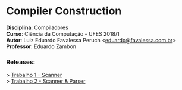 # Compiler Construction
**Disciplina**: Compiladores
<br>
**Curso**: Ciência da Computação - UFES 2018/1
<br>
**Autor**: Luiz Eduardo Favalessa Peruch \<eduardo@favalessa.com.br\>
<br>
**Professor**: Eduardo Zambon

### Releases:
\> [Trabalho 1 - Scanner](https://github.com/lefperuch/Compiladores/releases/tag/1.0.0)
<br>
\> [Trabalho 2 - Scanner & Parser](https://github.com/lefperuch/Compiladores/releases/tag/2.0.0)
